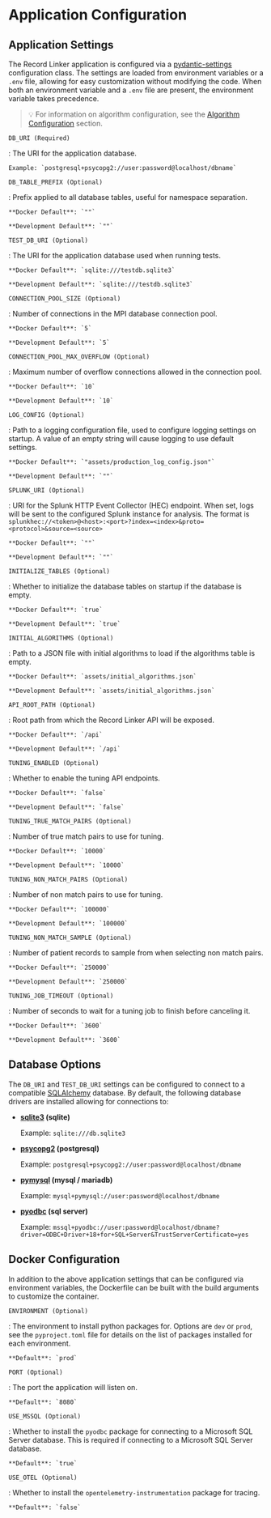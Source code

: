 # Application Configuration


## Application Settings

The Record Linker application is configured via a
[pydantic-settings](https://docs.pydantic.dev/latest/concepts/pydantic_settings/)
configuration class. The settings are loaded from environment variables or a `.env` file,
allowing for easy customization without modifying the code.  When both an environment 
variable and a `.env` file are present, the environment variable takes precedence.
> 💡 For information on algorithm configuration, see the [Algorithm Configuration](algo-configuration.md) section.

`DB_URI (Required)`

:   The URI for the application database.

    Example: `postgresql+psycopg2://user:password@localhost/dbname`

`DB_TABLE_PREFIX (Optional)`

:   Prefix applied to all database tables, useful for namespace separation.

    **Docker Default**: `""`

    **Development Default**: `""`

`TEST_DB_URI (Optional)`

:   The URI for the application database used when running tests.

    **Docker Default**: `sqlite:///testdb.sqlite3`

    **Development Default**: `sqlite:///testdb.sqlite3`

`CONNECTION_POOL_SIZE (Optional)`

:   Number of connections in the MPI database connection pool.

    **Docker Default**: `5`

    **Development Default**: `5`

`CONNECTION_POOL_MAX_OVERFLOW (Optional)`

:   Maximum number of overflow connections allowed in the connection pool.

    **Docker Default**: `10`

    **Development Default**: `10`

`LOG_CONFIG (Optional)`

:   Path to a logging configuration file, used to configure logging settings on startup.
    A value of an empty string will cause logging to use default settings.

    **Docker Default**: `"assets/production_log_config.json"`

    **Development Default**: `""`

`SPLUNK_URI (Optional)`

:   URI for the Splunk HTTP Event Collector (HEC) endpoint. When set, logs will be sent to
    the configured Splunk instance for analysis. The format is
    `splunkhec://<token>@<host>:<port>?index=<index>&proto=<protocol>&source=<source>`

    **Docker Default**: `""`

    **Development Default**: `""`

`INITIALIZE_TABLES (Optional)`

:   Whether to initialize the database tables on startup if the database is empty.

    **Docker Default**: `true`

    **Development Default**: `true`

`INITIAL_ALGORITHMS (Optional)`

:   Path to a JSON file with initial algorithms to load if the algorithms table is empty.

    **Docker Default**: `assets/initial_algorithms.json`

    **Development Default**: `assets/initial_algorithms.json`

`API_ROOT_PATH (Optional)`

:   Root path from which the Record Linker API will be exposed.

    **Docker Default**: `/api`

    **Development Default**: `/api`

`TUNING_ENABLED (Optional)`

:   Whether to enable the tuning API endpoints.

    **Docker Default**: `false`

    **Development Default**: `false`

`TUNING_TRUE_MATCH_PAIRS (Optional)`

:   Number of true match pairs to use for tuning.

    **Docker Default**: `10000`

    **Development Default**: `10000`

`TUNING_NON_MATCH_PAIRS (Optional)`

:   Number of non match pairs to use for tuning.

    **Docker Default**: `100000`

    **Development Default**: `100000`

`TUNING_NON_MATCH_SAMPLE (Optional)`

:   Number of patient records to sample from when selecting non match pairs.

    **Docker Default**: `250000`

    **Development Default**: `250000`

`TUNING_JOB_TIMEOUT (Optional)`

:   Number of seconds to wait for a tuning job to finish before canceling it.

    **Docker Default**: `3600`

    **Development Default**: `3600`


## Database Options

The `DB_URI` and `TEST_DB_URI` settings can be configured to connect to a compatible
[SQLAlchemy](https://www.sqlalchemy.org/) database.  By default, the following database
drivers are installed allowing for connections to:

- **[sqlite3](https://docs.python.org/3/library/sqlite3.html) (sqlite)**

    Example: `sqlite:///db.sqlite3`

- **[psycopg2](https://www.psycopg.org/) (postgresql)**

    Example: `postgresql+psycopg2://user:password@localhost/dbname`

- **[pymysql](https://pymysql.readthedocs.io/en/latest/) (mysql / mariadb)**

    Example: `mysql+pymysql://user:password@localhost/dbname`

- **[pyodbc](https://github.com/mkleehammer/pyodbc/wiki) (sql server)**

    Example: `mssql+pyodbc://user:password@localhost/dbname?driver=ODBC+Driver+18+for+SQL+Server&TrustServerCertificate=yes`


## Docker Configuration

In addition to the above application settings that can be configured via environment variables,
the Dockerfile can be built with the build arguments to customize the container.

`ENVIRONMENT (Optional)`

:   The environment to install python packages for.  Options are `dev` or `prod`, see the 
    `pyproject.toml` file for details on the list of packages installed for each environment.

    **Default**: `prod`

`PORT (Optional)`

:   The port the application will listen on.

    **Default**: `8080`

`USE_MSSQL (Optional)`

:   Whether to install the `pyodbc` package for connecting to a Microsoft SQL Server database.
    This is required if connecting to a Microsoft SQL Server database.

    **Default**: `true`

`USE_OTEL (Optional)`

:   Whether to install the `opentelemetry-instrumentation` package for tracing.

    **Default**: `false`
